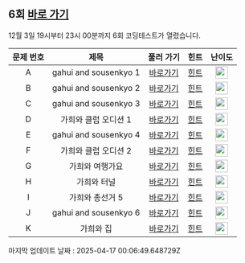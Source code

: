 ## 6회 [바로 가기](https://www.acmicpc.net/contest/view/1201)
12월 3일 19시부터 23시 00분까지 6회 코딩테스트가 열렸습니다.

|문제 번호|제목|풀러 가기|힌트|난이도|
|:------:|:-------------:|:-----:|:-----:|:-----:|
|A|gahui and sousenkyo 1|[바로가기](https://www.acmicpc.net/problem/30791)|[힌트](https://github.com/cdog-gh/gh_coding_test/tree/main/6/01)| <img height="25px" width="25px" src="https://static.solved.ac/tier_small/2.svg"></img> |
|B|gahui and sousenkyo 2|[바로가기](https://www.acmicpc.net/problem/30792)|[힌트](https://github.com/cdog-gh/gh_coding_test/tree/main/6/02)| <img height="25px" width="25px" src="https://static.solved.ac/tier_small/3.svg"></img> |
|C|gahui and sousenkyo 3|[바로가기](https://www.acmicpc.net/problem/30793)|[힌트](https://github.com/cdog-gh/gh_coding_test/tree/main/6/03)| <img height="25px" width="25px" src="https://static.solved.ac/tier_small/2.svg"></img> |
|D|가희와 클럽 오디션 1|[바로가기](https://www.acmicpc.net/problem/30794)|[힌트](https://github.com/cdog-gh/gh_coding_test/tree/main/6/04)| <img height="25px" width="25px" src="https://static.solved.ac/tier_small/2.svg"></img> |
|E|gahui and sousenkyo 4|[바로가기](https://www.acmicpc.net/problem/30796)|[힌트](https://github.com/cdog-gh/gh_coding_test/tree/main/6/05)| <img height="25px" width="25px" src="https://static.solved.ac/tier_small/7.svg"></img> |
|F|가희와 클럽 오디션 2|[바로가기](https://www.acmicpc.net/problem/30801)|[힌트](https://github.com/cdog-gh/gh_coding_test/tree/main/6/06)| <img height="25px" width="25px" src="https://static.solved.ac/tier_small/11.svg"></img> |
|G|가희와 여행가요|[바로가기](https://www.acmicpc.net/problem/30797)|[힌트](https://github.com/cdog-gh/gh_coding_test/tree/main/6/07)| <img height="25px" width="25px" src="https://static.solved.ac/tier_small/12.svg"></img> |
|H|가희와 터널|[바로가기](https://www.acmicpc.net/problem/30799)|[힌트](https://github.com/cdog-gh/gh_coding_test/tree/main/6/08)| <img height="25px" width="25px" src="https://static.solved.ac/tier_small/14.svg"></img> |
|I|가희와 총선거 5|[바로가기](https://www.acmicpc.net/problem/30795)|[힌트](https://github.com/cdog-gh/gh_coding_test/tree/main/6/09)| <img height="25px" width="25px" src="https://static.solved.ac/tier_small/13.svg"></img> |
|J|gahui and sousenkyo 6|[바로가기](https://www.acmicpc.net/problem/30798)|[힌트](https://github.com/cdog-gh/gh_coding_test/tree/main/6/10)| <img height="25px" width="25px" src="https://static.solved.ac/tier_small/16.svg"></img> |
|K|가희와 집|[바로가기](https://www.acmicpc.net/problem/30800)|[힌트](https://github.com/cdog-gh/gh_coding_test/tree/main/6/11)| <img height="25px" width="25px" src="https://static.solved.ac/tier_small/19.svg"></img> |

마지막 업데이트 날짜 : 2025-04-17 00:06:49.648729Z